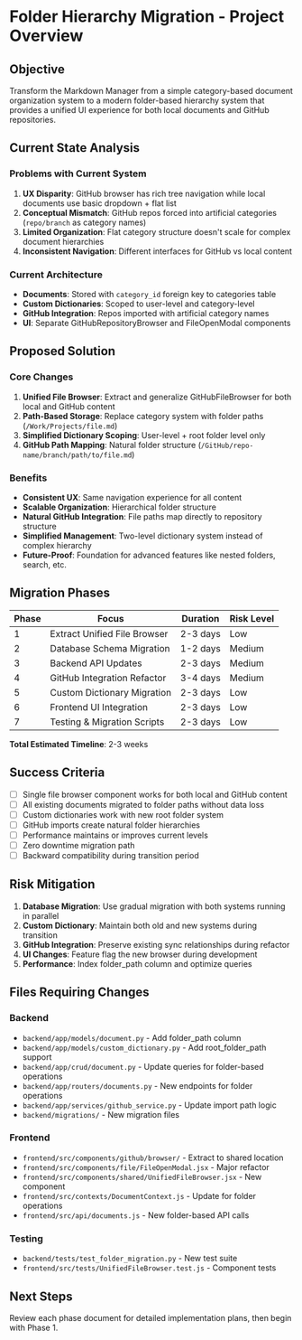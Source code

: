 # Folder Hierarchy Migration - Project Overview

## Objective

Transform the Markdown Manager from a simple category-based document organization system to a modern folder-based hierarchy system that provides a unified UI experience for both local documents and GitHub repositories.

## Current State Analysis

### Problems with Current System

1. **UX Disparity**: GitHub browser has rich tree navigation while local documents use basic dropdown + flat list
2. **Conceptual Mismatch**: GitHub repos forced into artificial categories (`repo/branch` as category names)
3. **Limited Organization**: Flat category structure doesn't scale for complex document hierarchies
4. **Inconsistent Navigation**: Different interfaces for GitHub vs local content

### Current Architecture

- **Documents**: Stored with `category_id` foreign key to categories table
- **Custom Dictionaries**: Scoped to user-level and category-level
- **GitHub Integration**: Repos imported with artificial category names
- **UI**: Separate GitHubRepositoryBrowser and FileOpenModal components

## Proposed Solution

### Core Changes

1. **Unified File Browser**: Extract and generalize GitHubFileBrowser for both local and GitHub content
2. **Path-Based Storage**: Replace category system with folder paths (`/Work/Projects/file.md`)
3. **Simplified Dictionary Scoping**: User-level + root folder level only
4. **GitHub Path Mapping**: Natural folder structure (`/GitHub/repo-name/branch/path/to/file.md`)

### Benefits

- **Consistent UX**: Same navigation experience for all content
- **Scalable Organization**: Hierarchical folder structure
- **Natural GitHub Integration**: File paths map directly to repository structure
- **Simplified Management**: Two-level dictionary system instead of complex hierarchy
- **Future-Proof**: Foundation for advanced features like nested folders, search, etc.

## Migration Phases

| Phase | Focus | Duration | Risk Level |
|-------|-------|----------|------------|
| 1 | Extract Unified File Browser | 2-3 days | Low |
| 2 | Database Schema Migration | 1-2 days | Medium |
| 3 | Backend API Updates | 2-3 days | Medium |
| 4 | GitHub Integration Refactor | 3-4 days | Medium |
| 5 | Custom Dictionary Migration | 2-3 days | Low |
| 6 | Frontend UI Integration | 2-3 days | Low |
| 7 | Testing & Migration Scripts | 2-3 days | Low |

**Total Estimated Timeline**: 2-3 weeks

## Success Criteria

- [ ] Single file browser component works for both local and GitHub content
- [ ] All existing documents migrated to folder paths without data loss
- [ ] Custom dictionaries work with new root folder system
- [ ] GitHub imports create natural folder hierarchies
- [ ] Performance maintains or improves current levels
- [ ] Zero downtime migration path
- [ ] Backward compatibility during transition period

## Risk Mitigation

1. **Database Migration**: Use gradual migration with both systems running in parallel
2. **Custom Dictionary**: Maintain both old and new systems during transition
3. **GitHub Integration**: Preserve existing sync relationships during refactor
4. **UI Changes**: Feature flag the new browser during development
5. **Performance**: Index folder_path column and optimize queries

## Files Requiring Changes

### Backend

- `backend/app/models/document.py` - Add folder_path column
- `backend/app/models/custom_dictionary.py` - Add root_folder_path support
- `backend/app/crud/document.py` - Update queries for folder-based operations
- `backend/app/routers/documents.py` - New endpoints for folder operations
- `backend/app/services/github_service.py` - Update import path logic
- `backend/migrations/` - New migration files

### Frontend

- `frontend/src/components/github/browser/` - Extract to shared location
- `frontend/src/components/file/FileOpenModal.jsx` - Major refactor
- `frontend/src/components/shared/UnifiedFileBrowser.jsx` - New component
- `frontend/src/contexts/DocumentContext.js` - Update for folder operations
- `frontend/src/api/documents.js` - New folder-based API calls

### Testing

- `backend/tests/test_folder_migration.py` - New test suite
- `frontend/src/tests/UnifiedFileBrowser.test.js` - Component tests

## Next Steps

Review each phase document for detailed implementation plans, then begin with Phase 1.
